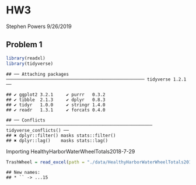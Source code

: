 HW3
================
Stephen Powers
9/26/2019

## Problem 1

``` r
library(readxl)
library(tidyverse)
```

    ## ── Attaching packages ───────────────────────────────────────────────────── tidyverse 1.2.1 ──

    ## ✔ ggplot2 3.2.1     ✔ purrr   0.3.2
    ## ✔ tibble  2.1.3     ✔ dplyr   0.8.3
    ## ✔ tidyr   1.0.0     ✔ stringr 1.4.0
    ## ✔ readr   1.3.1     ✔ forcats 0.4.0

    ## ── Conflicts ──────────────────────────────────────────────────────── tidyverse_conflicts() ──
    ## ✖ dplyr::filter() masks stats::filter()
    ## ✖ dplyr::lag()    masks stats::lag()

Importing
HealthyHarborWaterWheelTotals2018-7-29

``` r
TrashWheel = read_excel(path = "./data/HealthyHarborWaterWheelTotals2018-7-28.xlsx")
```

    ## New names:
    ## * `` -> ...15
